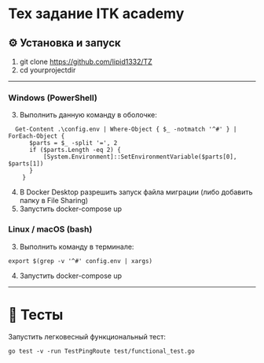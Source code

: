 # Тех задание ITK academy
## ⚙️ Установка и запуск
1. git clone https://github.com/lipid1332/TZ
2. cd yourprojectdir
---
### Windows (PowerShell)
3. Выполнить данную команду в оболочке:

```
  Get-Content .\config.env | Where-Object { $_ -notmatch '^#' } | ForEach-Object {
      $parts = $_ -split '=', 2
      if ($parts.Length -eq 2) {
          [System.Environment]::SetEnvironmentVariable($parts[0], $parts[1])
      }
    }
```
4. В Docker Desktop разрешить запуск файла миграции (либо добавить папку в File Sharing)
5. Запустить docker-compose up
### Linux / macOS (bash)
3. Выполнить команду в терминале:

```
export $(grep -v '^#' config.env | xargs)
```
4. Запустить docker-compose up
---
# 🚀 Тесты
Запустить легковесный функциональный тест:

```
go test -v -run TestPingRoute test/functional_test.go
```
